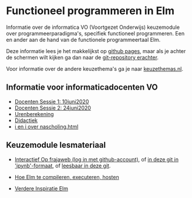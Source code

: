 # Functioneel programmeren in Elm

Informatie over de informatica VO (Voortgezet Onderwijs) keuzemodule over programmeerparadigma's, specifiek functioneel programmeren. Een en ander aan de hand van de functionele programmeertaal Elm.

Deze informatie lees je het makkelijkst op
[github pages](https://paradigmafunctioneel.github.io/functioneelElm/), maar als je achter de schermen wilt kijken ga dan naar de
[git-repository erachter](https://github.com/ParadigmaFunctioneel/functioneelElm).

Voor informatie over de andere keuzethema's ga je naar
[keuzethemas.nl](https://keuzethemas.nl/).

## Informatie voor informaticadocenten VO

+ [Docenten Sessie 1: 10juni2020](scholing/)
+ [Docenten Sessie 2: 24juni2020](scholing/sessie2TeVroeg)
+ [Urenberekening](docentinfo/uren)
+ [Didactiek](docentinfo/didactiek)
+ [i en i over nascholing.html](https://ieni.github.io/inf2019/nascholing.html)


## Keuzemodule lesmateriaal

+ [Interactief Op frajaweb (log in met github-account)](https://jupyterhub.frajaweb.com/hub/login), of [in deze git in 'ipynb'-formaat](https://github.com/ParadigmaFunctioneel/functioneelElm/tree/master/notebooks), of [leesbaar in deze git](notebooks/Welcome).
+ [Hoe Elm te compileren, executeren, hosten](host/)

+ [Verdere Inspiratie Elm](allsorts)
